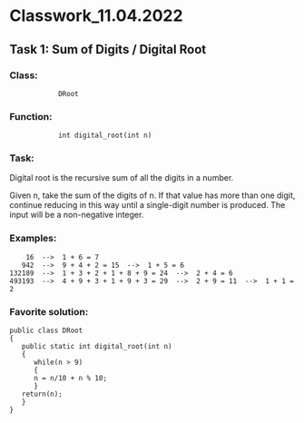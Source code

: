 # Classwork_11.04.2022

## **Task 1: Sum of Digits / Digital Root**

### **Class:** 
                DRoot
### **Function:**   
                int digital_root(int n) 

### **Task:**

Digital root is the recursive sum of all the digits in a number.

Given n, take the sum of the digits of n. If that value has more than one digit, continue reducing in this way until a single-digit number is produced. 
The input will be a non-negative integer.

### **Examples:**


        16  -->  1 + 6 = 7
       942  -->  9 + 4 + 2 = 15  -->  1 + 5 = 6
    132189  -->  1 + 3 + 2 + 1 + 8 + 9 = 24  -->  2 + 4 = 6
    493193  -->  4 + 9 + 3 + 1 + 9 + 3 = 29  -->  2 + 9 = 11  -->  1 + 1 = 2


### **Favorite solution:**


    public class DRoot 
    {
       public static int digital_root(int n) 
       {
          while(n > 9)
          {
          n = n/10 + n % 10;
          }
       return(n);
       }
    }

